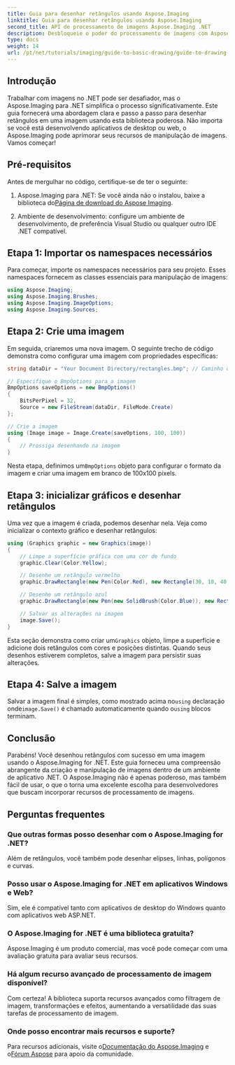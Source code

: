 ```yaml
---
title: Guia para desenhar retângulos usando Aspose.Imaging
linktitle: Guia para desenhar retângulos usando Aspose.Imaging
second_title: API de processamento de imagens Aspose.Imaging .NET
description: Desbloqueie o poder do processamento de imagens com Aspose.Imaging for .NET neste guia abrangente. Aprenda a criar e manipular imagens, focando especificamente em desenhar retângulos com cores e tamanhos personalizados.
type: docs
weight: 14
url: /pt/net/tutorials/imaging/guide-to-basic-drawing/guide-to-drawing-rectangle/
---
```

## Introdução

Trabalhar com imagens no .NET pode ser desafiador, mas o Aspose.Imaging para .NET simplifica o processo significativamente. Este guia fornecerá uma abordagem clara e passo a passo para desenhar retângulos em uma imagem usando esta biblioteca poderosa. Não importa se você está desenvolvendo aplicativos de desktop ou web, o Aspose.Imaging pode aprimorar seus recursos de manipulação de imagens. Vamos começar!

## Pré-requisitos

Antes de mergulhar no código, certifique-se de ter o seguinte:

1.  Aspose.Imaging para .NET: Se você ainda não o instalou, baixe a biblioteca do[Página de download do Aspose Imaging](https://releases.aspose.com/imaging/net/).

2. Ambiente de desenvolvimento: configure um ambiente de desenvolvimento, de preferência Visual Studio ou qualquer outro IDE .NET compatível.

## Etapa 1: Importar os namespaces necessários

Para começar, importe os namespaces necessários para seu projeto. Esses namespaces fornecem as classes essenciais para manipulação de imagens:

```csharp
using Aspose.Imaging;
using Aspose.Imaging.Brushes;
using Aspose.Imaging.ImageOptions;
using Aspose.Imaging.Sources;
```

## Etapa 2: Crie uma imagem

Em seguida, criaremos uma nova imagem. O seguinte trecho de código demonstra como configurar uma imagem com propriedades específicas:

```csharp
string dataDir = "Your Document Directory/rectangles.bmp"; // Caminho onde a imagem será salva

// Especifique o BmpOptions para a imagem
BmpOptions saveOptions = new BmpOptions()
{
    BitsPerPixel = 32,
    Source = new FileStream(dataDir, FileMode.Create)
};

// Crie a imagem
using (Image image = Image.Create(saveOptions, 100, 100))
{
    // Prossiga desenhando na imagem
}
```

 Nesta etapa, definimos um`BmpOptions` objeto para configurar o formato da imagem e criar uma imagem em branco de 100x100 pixels.

## Etapa 3: inicializar gráficos e desenhar retângulos

Uma vez que a imagem é criada, podemos desenhar nela. Veja como inicializar o contexto gráfico e desenhar retângulos:

```csharp
using (Graphics graphic = new Graphics(image))
{
    // Limpe a superfície gráfica com uma cor de fundo
    graphic.Clear(Color.Yellow);

    // Desenhe um retângulo vermelho
    graphic.DrawRectangle(new Pen(Color.Red), new Rectangle(30, 10, 40, 80));

    // Desenhe um retângulo azul
    graphic.DrawRectangle(new Pen(new SolidBrush(Color.Blue)), new Rectangle(10, 30, 80, 40));

    // Salvar as alterações na imagem
    image.Save();
}
```

Esta seção demonstra como criar um`Graphics` objeto, limpe a superfície e adicione dois retângulos com cores e posições distintas. Quando seus desenhos estiverem completos, salve a imagem para persistir suas alterações.

## Etapa 4: Salve a imagem

 Salvar a imagem final é simples, como mostrado acima no`using` declaração onde`image.Save()` é chamado automaticamente quando o`using` blocos terminam.

## Conclusão

Parabéns! Você desenhou retângulos com sucesso em uma imagem usando o Aspose.Imaging for .NET. Este guia forneceu uma compreensão abrangente da criação e manipulação de imagens dentro de um ambiente de aplicativo .NET. O Aspose.Imaging não é apenas poderoso, mas também fácil de usar, o que o torna uma excelente escolha para desenvolvedores que buscam incorporar recursos de processamento de imagens.

## Perguntas frequentes

### Que outras formas posso desenhar com o Aspose.Imaging for .NET?
Além de retângulos, você também pode desenhar elipses, linhas, polígonos e curvas.

### Posso usar o Aspose.Imaging for .NET em aplicativos Windows e Web?
Sim, ele é compatível tanto com aplicativos de desktop do Windows quanto com aplicativos web ASP.NET.

### O Aspose.Imaging for .NET é uma biblioteca gratuita?
Aspose.Imaging é um produto comercial, mas você pode começar com uma avaliação gratuita para avaliar seus recursos.

### Há algum recurso avançado de processamento de imagem disponível?
Com certeza! A biblioteca suporta recursos avançados como filtragem de imagem, transformações e efeitos, aumentando a versatilidade das suas tarefas de processamento de imagem.

### Onde posso encontrar mais recursos e suporte?
 Para recursos adicionais, visite o[Documentação do Aspose.Imaging](https://reference.aspose.com/imaging/net/) e o[Fórum Aspose](https://forum.aspose.com/) para apoio da comunidade.